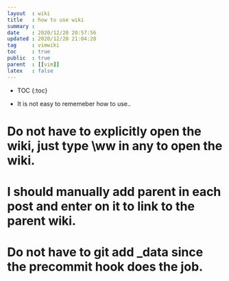 ```yaml
---
layout  : wiki
title   : how to use wiki
summary : 
date    : 2020/12/20 20:57:56
updated : 2020/12/20 21:04:28
tag     : vimwiki
toc     : true
public  : true
parent  : [[vim]]
latex   : false
---
```

* TOC
{:toc}

* It is not easy to rememeber how to use..
# Do not have to explicitly open the wiki, just type \ww in any to open the wiki.
# I should manually add parent in each post and enter on it to link to the parent wiki.
# Do not have to git add _data since the precommit hook does the job. 
